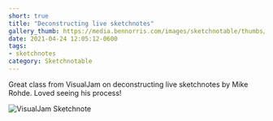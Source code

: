 ```yaml
---
short: true
title: "Deconstructing live sketchnotes"
gallery_thumb: https://media.bennorris.com/images/sketchnotable/thumbs/visual-jam-2021-rohde.jpg
date: 2021-04-24 12:05:12-0600
tags:
- sketchnotes
category: Sketchnotable
---
```


Great class from VisualJam on deconstructing live sketchnotes by Mike Rohde. Loved seeing his process!

![VisualJam Sketchnote](https://media.bennorris.com/images/sketchnotable/general/visual-jam-2021-rohde.jpg)
